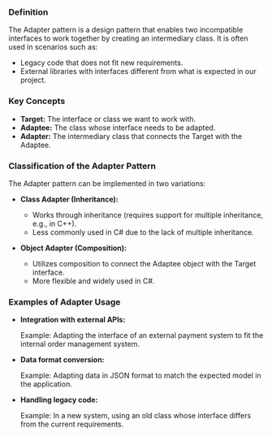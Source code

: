 ### Definition

The Adapter pattern is a design pattern that enables two incompatible interfaces to work together by creating an intermediary class. It is often used in scenarios such as:

- Legacy code that does not fit new requirements.
- External libraries with interfaces different from what is expected in our project.

### Key Concepts

- **Target:** The interface or class we want to work with.
- **Adaptee:** The class whose interface needs to be adapted.
- **Adapter:** The intermediary class that connects the Target with the Adaptee.

### Classification of the Adapter Pattern

The Adapter pattern can be implemented in two variations:

- **Class Adapter (Inheritance):**
    - Works through inheritance (requires support for multiple inheritance, e.g., in C++).
    - Less commonly used in C# due to the lack of multiple inheritance.

- **Object Adapter (Composition):**
    - Utilizes composition to connect the Adaptee object with the Target interface.
    - More flexible and widely used in C#.

### Examples of Adapter Usage

- **Integration with external APIs:**
    
    Example: Adapting the interface of an external payment system to fit the internal order management system.

- **Data format conversion:**

    Example: Adapting data in JSON format to match the expected model in the application.

- **Handling legacy code:**

    Example: In a new system, using an old class whose interface differs from the current requirements.